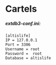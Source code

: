 # Cartels

##### extdb3-conf.ini:
```
[altislife]
IP = 127.0.0.1
Port = 3306
Username = root
Password =  root
Database = altislife
```

